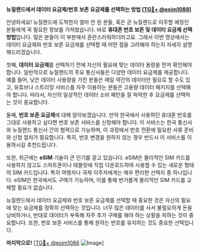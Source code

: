 **뉴질랜드에서 데이터 요금제/번호 보존 요금제를 선택하는 방법 [[TG💪+ @esim1088](https://t.me/s/esim1088)]**

안녕하세요! 뉴질랜드에 도착한지 얼마 안 된 분들, 혹은 곧 뉴질랜드로 이주할 예정인 분들에게 꼭 필요한 정보를 가져왔습니다. 바로 **휴대폰 번호 보존 및 데이터 요금제 선택 방법**입니다. 많은 분들이 이 부분에서 혼란스러워하더라고요. 그래서 이번 영상에서는 데이터 요금제와 번호 보존 요금제를 선택할 때 어떤 점을 고려해야 하는지 자세히 설명해드리겠습니다.

첫째, **데이터 요금제**를 선택하기 전에 자신의 필요에 맞는 데이터 용량을 먼저 확인해야 합니다. 일반적으로 뉴질랜드의 주요 통신사들은 다양한 데이터 요금제를 제공합니다. 예를 들어, 낮은 데이터 사용량을 가진 분들은 매일 약간의 데이터만 필요로 할 수도 있고, 유튜브나 스트리밍 서비스를 자주 이용하는 분들은 고용량 데이터 패키지를 선택해야 합니다. 따라서, 자신의 일상적인 데이터 소비 패턴을 잘 파악한 후 요금제를 선택하는 것이 중요합니다.

둘째, **번호 보존 요금제**에 대해 알아보겠습니다. 만약 한국에서 사용하던 휴대폰 번호를 그대로 사용하고 싶다면 번호 보존 서비스를 신청해야 합니다. 이 서비스는 한국 통신사와 뉴질랜드 통신사 간의 협력으로 가능하며, 이 과정에서 번호 전환에 필요한 서류 준비와 신청 절차가 필요합니다. 특히, 번호 변경을 원하지 않는 경우 반드시 이 서비스를 이용하시길 추천드립니다.

또한, 최근에는 **eSIM** 기술이 큰 인기를 끌고 있습니다. eSIM은 물리적인 SIM 카드를 사용하지 않고도 스마트폰이나 태블릿에 직접 다운로드하여 사용할 수 있는 새로운 형태의 SIM 카드입니다. 특히 여행자나 국제 이주자에게는 매우 편리한 선택지 중 하나입니다. eSIM은 한국에서도 구매가 가능하며, 이를 통해 번거롭게 물리적인 SIM 카드를 교체할 필요가 없습니다.

뉴질랜드에서 데이터 요금제와 번호 보존 요금제를 선택할 때 중요한 것은 자신의 필요에 맞는 요금제를 정확히 선택하는 것입니다. 너무 많은 데이터를 사서 불필요하게 돈을 낭비하거나, 반대로 데이터가 부족해 자주 추가 구매를 해야 하는 상황을 피하는 것이 중요합니다. 또한, 번호 보존 서비스를 통해 원하는 번호를 유지하는 것도 중요한 선택입니다.

**마지막으로!** [[TG💪+ @esim1088](https://t.me/s/esim1088) ![Image](https://i.postimg.cc/Y0z9fWf4/image.png)]